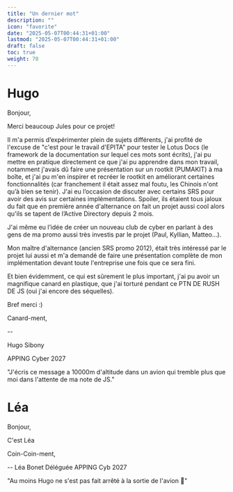 ```yaml
---
title: "Un dernier mot"
description: ""
icon: "favorite"
date: "2025-05-07T00:44:31+01:00"
lastmod: "2025-05-07T00:44:31+01:00"
draft: false
toc: true
weight: 70
---
```


# Hugo

Bonjour,

Merci beaucoup Jules pour ce projet!

Il m'a permis d’expérimenter plein de sujets différents, j'ai profité de l'excuse de "c'est pour le travail d'EPITA" pour tester le Lotus Docs (le framework de la documentation sur lequel ces mots sont écrits), j'ai pu mettre en pratique directement ce que j'ai pu apprendre dans mon travail, notamment j'avais dû faire une présentation sur un rootkit (PUMAKIT) à ma boîte, et j'ai pu m'en inspirer et recréer le rootkit en améliorant certaines fonctionnalités (car franchement il était assez mal foutu, les Chinois n'ont qu’à bien se tenir). J'ai eu l’occasion de discuter avec certains SRS pour avoir des avis sur certaines implémentations. Spoiler, ils étaient tous jaloux du fait que en première année d'alternance on fait un projet aussi cool alors qu'ils se tapent de l’Active Directory depuis 2 mois.

J'ai même eu l’idée de créer un nouveau club de cyber en parlant à des gens de ma promo aussi très investis par le projet (Paul, Kyllian, Matteo...).

Mon maître d'alternance (ancien SRS promo 2012), était très intéressé par le projet lui aussi et m'a demandé de faire une présentation complète de mon implémentation devant toute l'entreprise une fois que ce sera fini.

Et bien évidemment, ce qui est sûrement le plus important, j'ai pu avoir un magnifique canard en plastique, que j'ai torturé pendant ce PTN DE RUSH DE JS (oui j'ai encore des séquelles).

Bref merci :)

Canard-ment,

-- 

Hugo Sibony

APPING Cyber 2027

"J'écris ce message a 10000m d'altitude dans un avion qui tremble plus que moi dans l'attente de ma note de JS."

# Léa

Bonjour,

C'est Léa

Coin-Coin-ment,

-- 
Léa Bonet
Déléguée APPING Cyb 2027

"Au moins Hugo ne s'est pas fait arrêté à la sortie de l'avion 👀"